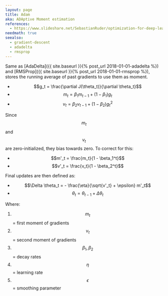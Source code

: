 ```yaml
---
layout: page
title: Adam
aka: ADAptive Moment estimation
references:
  - https://www.slideshare.net/SebastianRuder/optimization-for-deep-learning
needmath: true
seealso:
  - gradient-descent
  - adadelta
  - rmsprop
---
```

Same as [AdaDelta]({{ site.baseurl }}{% post_url 2018-01-01-adadelta %}) and
[RMSProp]({{ site.baseurl }}{% post_url 2018-01-01-rmsprop %}), stores the
running average of past gradients to use them as moment.

* $$g_t = \frac{\partial J(\theta_t)}{\partial \theta_t}$$
* $$m_t = \beta_1 m_{t-1} + (1 - \beta_1) g_t$$
* $$v_t = \beta_2 v_{t-1} + (1 - \beta_2) g_t^2$$

Since $$m_t$$ and $$v_t$$ are zero-initialized, they bias towards zero. To
correct for this:
* $$m'_t = \frac{m_t}{1 - \beta_1^t}$$
* $$v'_t = \frac{v_t}{1 - \beta_2^t}$$

Final updates are then defined as:
* $$\Delta \theta_t = - \frac{\eta}{\sqrt{v'_t} + \epsilon} m'_t$$
* $$\theta_t = \theta_{t-1} + \Delta \theta_t $$

Where:
1. $$m_t$$ = first moment of gradients
2. $$v_t$$ = second moment of gradients
3. $$\beta_1, \beta_2$$ = decay rates
4. $$\eta$$ = learning rate
5. $$\epsilon$$ = smoothing parameter
